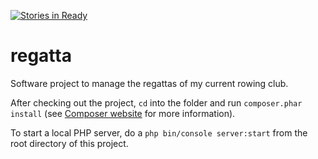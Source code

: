 [![Stories in Ready](https://badge.waffle.io/ruderphilipp/regatta.png?label=ready&title=Ready)](https://waffle.io/ruderphilipp/regatta)
# regatta
Software project to manage the regattas of my current rowing club.

After checking out the project, `cd` into the folder and run `composer.phar install` (see [Composer website](https://getcomposer.org/) for more information).

To start a local PHP server, do a `php bin/console server:start` from the root directory of this project.
